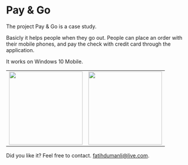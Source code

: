 # Pay & Go

The project Pay & Go is a case study. 

Basicly it helps people when they go out. People can place an order with their mobile phones, and pay the check with credit card through the application.

It works on Windows 10 Mobile.

<table>
<tr>
<td>
<img src="http://i2.wp.com/fatihdumanli.com/wp-content/uploads/2015/10/payngoss.png" width="200"/>
</td>
<td>
<img src="http://i0.wp.com/fatihdumanli.com/wp-content/uploads/2015/10/menuss.png" width="200"/>
</td>
</tr>
</table>

Did you like it? Feel free to contact.
fatihdumanli@live.com.
